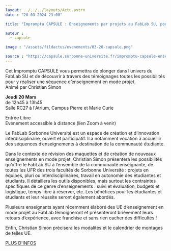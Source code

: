 ```yaml
---
layout: ../../../layouts/Actu.astro
date : "20-03-2024 23:00"

title: "Impromptu CAPSULE : Enseignements par projets au FabLab SU, pourquoi, comment ?"

auteur :
  - capsule

image : "/assets/fildactus/evenements/03-20-capsule.png"

source : "https://capsule.sorbonne-universite.fr/impromptu-capsule-enseignement-projets-fablab-su/"
---
```


Cet Impromptu CAPSULE vous permettra de plonger dans l’univers du FabLab SU et de découvrir à travers des témoignages toutes les possibilités pour y réaliser une séquence d’enseignement en mode projet.  
Animé par Christian Simon

__Jeudi 20 Mars__  
de 12h45 à 13h45  
Salle RC27 à l'Atrium, Campus Pïerre et Marie Curie

Entrée Libre  
Evénement accessible à distance (lien Zoom à venir)

Le FabLab Sorbonne Université est un espace de création et d’innovation interdisciplinaire, ouvert et participatif. Il a notamment vocation à accueillir des séquences d’enseignements à destination de la communauté étudiante.

Dans le contexte de révision des maquettes et de création de nouveaux enseignements en mode projet, Christian Simon présentera les possibilités qu’offre le FabLab SU à l’ensemble de la communauté enseignante, de toutes les UFR des trois facultés de Sorbonne Université : projets en équipes, pluri ou interdisciplinaires, travail en autonomie des étudiantes et étudiants. Il détaillera les outils disponibles, mais surtout les contraintes spécifiques de ce genre d’enseignements : suivi et évaluation, budgets et logistique, temps libre à réserver, etc. Les bénéfices pour les étudiantes et étudiants et leur réussite seront également abordés.

Plusieurs enseignants ayant récemment élaboré des UE d’enseignement en mode projet au FabLab témoigneront et présenteront brièvement leurs retours d’expérience, avec franchise et sans rien cacher des difficultés !

Enfin, Christian Simon précisera les modalités et le calendrier de montages de telles UE.

[PLUS D'INFOS](https://capsule.sorbonne-universite.fr/impromptu-capsule-enseignement-projets-fablab-su/)
